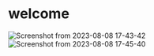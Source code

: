 # welcome
![Screenshot from 2023-08-08 17-43-42](https://github.com/ArchItalia/welcome/assets/117321045/e967a50f-477e-4394-ba0e-6cd36676b5c2)
![Screenshot from 2023-08-08 17-45-40](https://github.com/ArchItalia/welcome/assets/117321045/b3dd6bb7-7bea-4f0e-9030-a68aba24493d)
